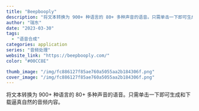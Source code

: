 ```yaml
---
title: "Beepbooply"
description: "将文本转换为 900+ 种语言的 80+ 多种声音的语音。只需单击一下即可生成和下载逼真自然的音频内容。"
author: "瑞东"
date: "2023-03-30"
tags:
  - "语音合成"
categories: application
series: "音频处理"
website_link: "https://beepbooply.com/"
color: "#00CC8E"

thumb_image: "/img/fc886127f85ae760a5055aa2b184306f.png"
cover_image: "/img/fc886127f85ae760a5055aa2b184306f.png"
---
```


将文本转换为 900+ 种语言的 80+ 多种声音的语音。只需单击一下即可生成和下载逼真自然的音频内容。